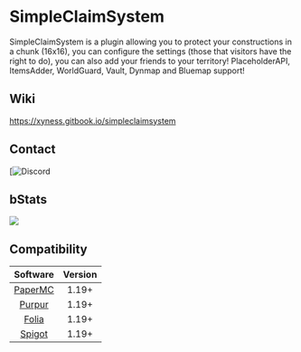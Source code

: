 # SimpleClaimSystem
SimpleClaimSystem is a plugin allowing you to protect your constructions in a chunk (16x16), you can configure the settings (those that visitors have the right to do), you can also add your friends to your territory! PlaceholderAPI, ItemsAdder, WorldGuard, Vault, Dynmap and Bluemap support!

## Wiki
https://xyness.gitbook.io/simpleclaimsystem

## Contact
[![Discord](https://discord.gg/xyness)

## bStats
[![](https://bstats.org/signatures/bukkit/SimpleCLaimSystem.svg)]([https://bstats.org/plugin/bukkit/Skyllia/20874](https://bstats.org/plugin/bukkit/SimpleClaimSystem/21435))

## Compatibility
|                      Software                       |    Version    |
|:---------------------------------------------------:|:-------------:|
|    [PaperMC](https://papermc.io/downloads/paper)    |     1.19+     |
|           [Purpur](https://purpurmc.org)            |     1.19+     |
|     [Folia](https://papermc.io/software/folia)      |     1.19+     |
|         [Spigot](https://www.spigotmc.org)          |     1.19+     |
